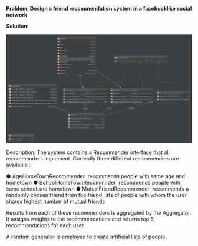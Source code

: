 <b>Problem: Design a friend recommendation system in a facebook­like social network </b>
 
<b>Solution: </b>

<img src="diagram.png"> 

Description: 
The system contains a Recommender interface that all recommenders implement. Currently three different 
recommenders are available : 

● AgeHomeTownRecommender ­ recommends people with same age and hometown 
● SchoolHomeTownRecommnder ­ recommends people with same school and hometown 
● MutualFriendRecommender ­ recommends a randomly chosen friend from the friend lists of people with 
whom the user shares highest number of mutual friends 
 
Results from each of these recommenders is aggregated by the Aggregator. It assigns weights to the 
recommendations and returns top 5 recommendations for each user. 
 
A random generator is employed to create artificial lists of people. 